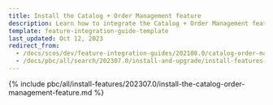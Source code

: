 ```yaml
---
title: Install the Catalog + Order Management feature
description: Learn how to integrate the Catalog + Order Management feature connector into a Spryker project.
template: feature-integration-guide-template
last_updated: Oct 12, 2023
redirect_from:
  - /docs/scos/dev/feature-integration-guides/202108.0/catalog-order-management-feature-integration.html
  - /docs/pbc/all/search/202307.0/install-and-upgrade/install-features-and-glue-api/install-the-catalog-order-management-feature.html
---
```


{% include pbc/all/install-features/202307.0/install-the-catalog-order-management-feature.md %} <!-- To edit, see /_includes/pbc/all/install-features/202307.0/install-the-catalog-order-management-feature.md -->
